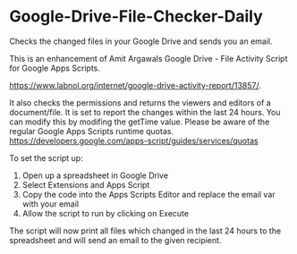 # Google-Drive-File-Checker-Daily
Checks the changed files in your Google Drive and sends you an email.



This is an enhancement of Amit Argawals Google Drive - File Activity Script for Google Apps Scripts. 

https://www.labnol.org/internet/google-drive-activity-report/13857/.

It also checks the permissions and returns the viewers and editors of a document/file. 
It is set to report the changes within the last 24 hours. You can modify this by modifing the getTime value. 
Please be aware of the regular Google Apps Scripts runtime quotas. 
https://developers.google.com/apps-script/guides/services/quotas

To set the script up:
1. Open up a spreadsheet in Google Drive
2. Select Extensions and Apps Script
3. Copy the code into the Apps Scripts Editor and replace the email var with your email
4. Allow the script to run by clicking on Execute

The script will now print all files which changed in the last 24 hours to the spreadsheet and will send an email to the given recipient.
